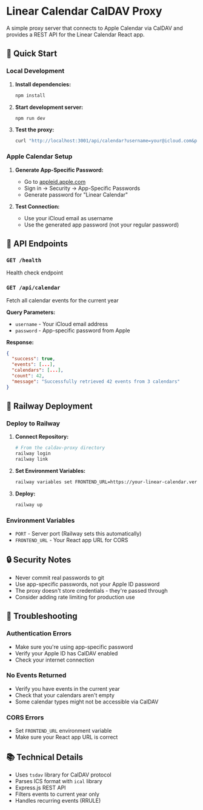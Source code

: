 # Linear Calendar CalDAV Proxy

A simple proxy server that connects to Apple Calendar via CalDAV and provides a REST API for the Linear Calendar React app.

## 🚀 Quick Start

### Local Development

1. **Install dependencies:**
   ```bash
   npm install
   ```

2. **Start development server:**
   ```bash
   npm run dev
   ```

3. **Test the proxy:**
   ```bash
   curl "http://localhost:3001/api/calendar?username=your@icloud.com&password=your-app-password"
   ```

### Apple Calendar Setup

1. **Generate App-Specific Password:**
   - Go to [appleid.apple.com](https://appleid.apple.com)
   - Sign in → Security → App-Specific Passwords
   - Generate password for "Linear Calendar"

2. **Test Connection:**
   - Use your iCloud email as username
   - Use the generated app password (not your regular password)

## 📡 API Endpoints

### `GET /health`
Health check endpoint

### `GET /api/calendar`
Fetch all calendar events for the current year

**Query Parameters:**
- `username` - Your iCloud email address
- `password` - App-specific password from Apple

**Response:**
```json
{
  "success": true,
  "events": [...],
  "calendars": [...],
  "count": 42,
  "message": "Successfully retrieved 42 events from 3 calendars"
}
```

## 🚂 Railway Deployment

### Deploy to Railway

1. **Connect Repository:**
   ```bash
   # From the caldav-proxy directory
   railway login
   railway link
   ```

2. **Set Environment Variables:**
   ```bash
   railway variables set FRONTEND_URL=https://your-linear-calendar.vercel.app
   ```

3. **Deploy:**
   ```bash
   railway up
   ```

### Environment Variables

- `PORT` - Server port (Railway sets this automatically)
- `FRONTEND_URL` - Your React app URL for CORS

## 🔒 Security Notes

- Never commit real passwords to git
- Use app-specific passwords, not your Apple ID password  
- The proxy doesn't store credentials - they're passed through
- Consider adding rate limiting for production use

## 🐛 Troubleshooting

### Authentication Errors
- Make sure you're using app-specific password
- Verify your Apple ID has CalDAV enabled
- Check your internet connection

### No Events Returned
- Verify you have events in the current year
- Check that your calendars aren't empty
- Some calendar types might not be accessible via CalDAV

### CORS Errors
- Set `FRONTEND_URL` environment variable
- Make sure your React app URL is correct

## 📚 Technical Details

- Uses `tsdav` library for CalDAV protocol
- Parses ICS format with `ical` library
- Express.js REST API
- Filters events to current year only
- Handles recurring events (RRULE)